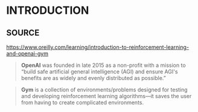 # INTRODUCTION

## SOURCE
https://www.oreilly.com/learning/introduction-to-reinforcement-learning-and-openai-gym

>**OpenAI** was founded in late 2015 as a non-profit with a mission to “build safe artificial general intelligence (AGI) and ensure AGI's benefits are as widely and evenly distributed as possible.”

>**Gym** is a collection of environments/problems designed for testing and developing reinforcement learning algorithms—it saves the user from having to create complicated environments. 

